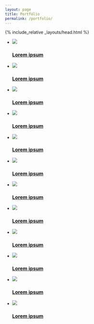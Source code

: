```yaml
---
layout: page
title: Portfólio
permalink: /portfolio/
---
```

{% include_relative _layouts/head.html %}

<ul class="cbp-rfgrid">
  <li><a href="/portfolio/teste"><img src="https://placeimg.com/640/480/nature" /><div><h3>Lorem ipsum</h3></div></a></li>
  <li><a href="#"><img src="https://placeimg.com/640/480/tech" /><div><h3>Lorem ipsum</h3></div></a></li>
  <li><a href="#"><img src="https://placeimg.com/640/480/arch" /><div><h3>Lorem ipsum</h3></div></a></li>
  <li><a href="#"><img src="https://placeimg.com/640/480/people" /><div><h3>Lorem ipsum</h3></div></a></li>
  <li><a href="#"><img src="https://placeimg.com/640/480/tech" /><div><h3>Lorem ipsum</h3></div></a></li>
  <li><a href="#"><img src="https://placeimg.com/640/480/nature" /><div><h3>Lorem ipsum</h3></div></a></li>
  <li><a href="#"><img src="https://placeimg.com/640/480/tech" /><div><h3>Lorem ipsum</h3></div></a></li>
  <li><a href="#"><img src="https://placeimg.com/640/480/arch" /><div><h3>Lorem ipsum</h3></div></a></li>
  <li><a href="#"><img src="https://placeimg.com/640/480/tech" /><div><h3>Lorem ipsum</h3></div></a></li>
  <li><a href="#"><img src="https://placeimg.com/640/480/nature" /><div><h3>Lorem ipsum</h3></div></a></li>
  <li><a href="#"><img src="https://placeimg.com/640/480/tech" /><div><h3>Lorem ipsum</h3></div></a></li>
  <li><a href="#"><img src="https://placeimg.com/640/480/arch" /><div><h3>Lorem ipsum</h3></div></a></li>
</ul>